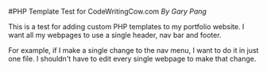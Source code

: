 #PHP Template Test for CodeWritingCow.com
_By Gary Pang_

This is a test for adding custom PHP templates to my portfolio website. I want all my webpages to use a single header, nav bar and footer.

For example, if I make a single change to the nav menu, I want to do it in just one file. I shouldn't have to edit every single webpage to make that change.